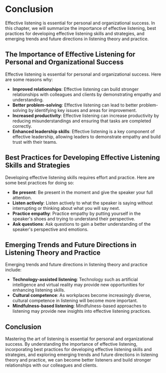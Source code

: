 # Conclusion

Effective listening is essential for personal and organizational success. In this chapter, we will summarize the importance of effective listening, best practices for developing effective listening skills and strategies, and emerging trends and future directions in listening theory and practice.

The Importance of Effective Listening for Personal and Organizational Success
-----------------------------------------------------------------------------

Effective listening is essential for personal and organizational success. Here are some reasons why:

* **Improved relationships**: Effective listening can build stronger relationships with colleagues and clients by demonstrating empathy and understanding.
* **Better problem-solving**: Effective listening can lead to better problem-solving by identifying key issues and areas for improvement.
* **Increased productivity**: Effective listening can increase productivity by reducing misunderstandings and ensuring that tasks are completed correctly.
* **Enhanced leadership skills**: Effective listening is a key component of effective leadership, allowing leaders to demonstrate empathy and build trust with their teams.

Best Practices for Developing Effective Listening Skills and Strategies
-----------------------------------------------------------------------

Developing effective listening skills requires effort and practice. Here are some best practices for doing so:

* **Be present**: Be present in the moment and give the speaker your full attention.
* **Listen actively**: Listen actively to what the speaker is saying without interrupting or thinking about what you will say next.
* **Practice empathy**: Practice empathy by putting yourself in the speaker's shoes and trying to understand their perspective.
* **Ask questions**: Ask questions to gain a better understanding of the speaker's perspective and emotions.

Emerging Trends and Future Directions in Listening Theory and Practice
----------------------------------------------------------------------

Emerging trends and future directions in listening theory and practice include:

* **Technology-assisted listening**: Technology such as artificial intelligence and virtual reality may provide new opportunities for enhancing listening skills.
* **Cultural competence**: As workplaces become increasingly diverse, cultural competence in listening will become more important.
* **Mindfulness-based listening**: Mindfulness-based approaches to listening may provide new insights into effective listening practices.

Conclusion
----------

Mastering the art of listening is essential for personal and organizational success. By understanding the importance of effective listening, incorporating best practices for developing effective listening skills and strategies, and exploring emerging trends and future directions in listening theory and practice, we can become better listeners and build stronger relationships with our colleagues and clients.